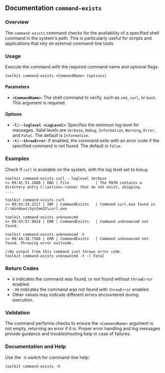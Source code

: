 ## Documentation `command-exists` 

### Overview
The `command-exists` command checks for the availability of a specified shell command in the system's path. This is particularly useful for scripts and applications that rely on external command-line tools.

### Usage
Execute the command with the required command name and optional flags:

```
toolkit command-exists <CommandName> [options]
```

#### Parameters
- **`<CommandName>`**: The shell command to verify, such as `cmd`, `curl`, or `bash`. This argument is required.

#### Options
- **`-l|--loglevel <LogLevel>`**: Specifies the minimum log level for messages. Valid levels are `Verbose`, `Debug`, `Information`, `Warning`, `Error`, and `Fatal`. The default is `Information`.
- **`-t|--throwError`**: If enabled, the command exits with an error code if the specified command is not found. The default is `false`.

### Examples
Check if `curl` is available on the system, with the log level set to `Debug`:

```
toolkit command-exists curl --loglevel Verbose
>> 09:41:51.1080 | DBG | File            | The PATH contains a directory entry C:\actions-runner that do not exist, skipping.
....

toolkit command-exists curl
>> 09:43:29.2217 | INF | CommandExists   | Command curl.exe found in C:\Windows\System32\curl.exe

toolkit command-exists unknowncmd
>> 09:43:57.9924 | ERR | CommandExists   | Command unknowncmd not found.

toolkit command-exists unknowncmd -t
>> 09:44:18.7168 | ERR | CommandExists   | Command unknowncmd not found. Throwing error exitcode.

//No output from this command just throws error code.
toolkit command-exists unknowncmd -t -l Fatal
```

### Return Codes
- `0` indicates the command was found, or not found without `throwError` enabled.
- `-99` indicates the command was not found with `throwError` enabled.
- Other values may indicate different errors encountered during execution.

### Validation
The command performs checks to ensure the `<CommandName>` argument is not empty, returning an error if it is. Proper error handling and log messages provide guidance and troubleshooting help in case of failures.

### Documentation and Help
Use the `-h` switch for command-line help:

```
toolkit command-exists -h
```
